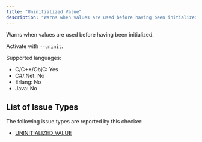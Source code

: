 ```yaml
---
title: "Uninitialized Value"
description: "Warns when values are used before having been initialized."
---
```


Warns when values are used before having been initialized.

Activate with `--uninit`.

Supported languages:
- C/C++/ObjC: Yes
- C#/.Net: No
- Erlang: No
- Java: No



## List of Issue Types

The following issue types are reported by this checker:
- [UNINITIALIZED_VALUE](/docs/next/all-issue-types#uninitialized_value)
